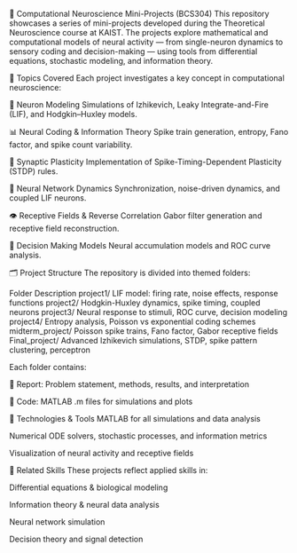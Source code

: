 🧠 Computational Neuroscience Mini-Projects (BCS304)
This repository showcases a series of mini-projects developed during the Theoretical Neuroscience course at KAIST. The projects explore mathematical and computational models of neural activity — from single-neuron dynamics to sensory coding and decision-making — using tools from differential equations, stochastic modeling, and information theory.

🧩 Topics Covered
Each project investigates a key concept in computational neuroscience:

🔌 Neuron Modeling
Simulations of Izhikevich, Leaky Integrate-and-Fire (LIF), and Hodgkin–Huxley models.

📊 Neural Coding & Information Theory
Spike train generation, entropy, Fano factor, and spike count variability.

🔁 Synaptic Plasticity
Implementation of Spike-Timing-Dependent Plasticity (STDP) rules.

🧠 Neural Network Dynamics
Synchronization, noise-driven dynamics, and coupled LIF neurons.

👁️ Receptive Fields & Reverse Correlation
Gabor filter generation and receptive field reconstruction.

🧮 Decision Making Models
Neural accumulation models and ROC curve analysis.

🗂️ Project Structure
The repository is divided into themed folders:

Folder	Description
project1/	LIF model: firing rate, noise effects, response functions
project2/	Hodgkin-Huxley dynamics, spike timing, coupled neurons
project3/	Neural response to stimuli, ROC curve, decision modeling
project4/	Entropy analysis, Poisson vs exponential coding schemes
midterm_project/	Poisson spike trains, Fano factor, Gabor receptive fields
Final_project/	Advanced Izhikevich simulations, STDP, spike pattern clustering, perceptron

Each folder contains:

📄 Report: Problem statement, methods, results, and interpretation

🧮 Code: MATLAB .m files for simulations and plots

🚀 Technologies & Tools
MATLAB for all simulations and data analysis

Numerical ODE solvers, stochastic processes, and information metrics

Visualization of neural activity and receptive fields

📎 Related Skills
These projects reflect applied skills in:

Differential equations & biological modeling

Information theory & neural data analysis

Neural network simulation

Decision theory and signal detection
